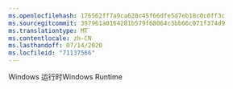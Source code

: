 ```yaml
---
ms.openlocfilehash: 176562ff7a9ca628c45f66dfe5d7eb18c0c0ff3c
ms.sourcegitcommit: 397961a0164281b579f68064c3bb66c071f374d9
ms.translationtype: MT
ms.contentlocale: zh-CN
ms.lasthandoff: 07/14/2020
ms.locfileid: "71137566"
---
```

<span data-ttu-id="e94a7-101">Windows 运行时</span><span class="sxs-lookup"><span data-stu-id="e94a7-101">Windows Runtime</span></span>